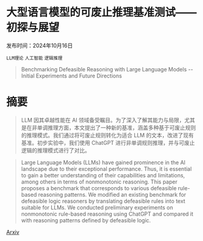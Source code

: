 # 大型语言模型的可废止推理基准测试——初探与展望

发布时间：2024年10月16日

`LLM理论` `人工智能` `逻辑推理`

> Benchmarking Defeasible Reasoning with Large Language Models -- Initial Experiments and Future Directions

# 摘要

> LLM 因其卓越性能在 AI 领域备受瞩目。为了深入了解其能力与局限，尤其是在非单调推理方面，本文提出了一种新的基准，涵盖多种基于可废止规则的推理模式。我们通过将可废止规则转化为适合 LLM 的文本，改进了现有基准。初步实验中，我们使用 ChatGPT 进行非单调规则推理，并与可废止逻辑的推理模式进行了对比。

> Large Language Models (LLMs) have gained prominence in the AI landscape due to their exceptional performance. Thus, it is essential to gain a better understanding of their capabilities and limitations, among others in terms of nonmonotonic reasoning. This paper proposes a benchmark that corresponds to various defeasible rule-based reasoning patterns. We modified an existing benchmark for defeasible logic reasoners by translating defeasible rules into text suitable for LLMs. We conducted preliminary experiments on nonmonotonic rule-based reasoning using ChatGPT and compared it with reasoning patterns defined by defeasible logic.

[Arxiv](https://arxiv.org/abs/2410.12509)